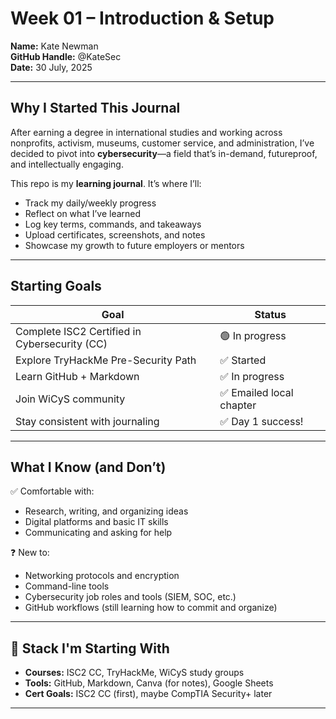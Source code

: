 # Week 01 – Introduction & Setup

**Name:** Kate Newman  
**GitHub Handle:** @KateSec  
**Date:** 30 July, 2025

---

## Why I Started This Journal

After earning a degree in international studies and working across nonprofits, activism, museums, customer service, and administration, I’ve decided to pivot into **cybersecurity**—a field that’s in-demand, futureproof, and intellectually engaging.

This repo is my **learning journal**. It’s where I’ll:
- Track my daily/weekly progress
- Reflect on what I’ve learned
- Log key terms, commands, and takeaways
- Upload certificates, screenshots, and notes
- Showcase my growth to future employers or mentors

---

## Starting Goals

| Goal | Status |
|------|--------|
| Complete ISC2 Certified in Cybersecurity (CC) | 🟢 In progress |
| Explore TryHackMe Pre-Security Path | ✅ Started |
| Learn GitHub + Markdown | ✅ In progress |
| Join WiCyS community | ✅ Emailed local chapter |
| Stay consistent with journaling | ✅ Day 1 success! |

---

## What I Know (and Don’t)

✅ Comfortable with:
- Research, writing, and organizing ideas
- Digital platforms and basic IT skills
- Communicating and asking for help

❓ New to:
- Networking protocols and encryption
- Command-line tools
- Cybersecurity job roles and tools (SIEM, SOC, etc.)
- GitHub workflows (still learning how to commit and organize)

---

## 🧱 Stack I'm Starting With

- **Courses:** ISC2 CC, TryHackMe, WiCyS study groups
- **Tools:** GitHub, Markdown, Canva (for notes), Google Sheets
- **Cert Goals:** ISC2 CC (first), maybe CompTIA Security+ later

---
